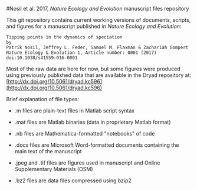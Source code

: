 #Nosil et al. 2017, *Nature Ecology and Evolution* manuscript files repository

This git repository contains current working versions of documents, scripts, and figures for a manuscript published in *Nature Ecology and Evolution*:

	Tipping points in the dynamics of speciation  
	by  
    Patrik Nosil, Jeffrey L. Feder, Samuel M. Flaxman & Zachariah Gompert  
    Nature Ecology & Evolution 1, Article number: 0001 (2017)
    doi:10.1038/s41559-016-0001

Most of the raw data are here for now, but some figures were produced using previously published data that are available in the Dryad repository  at: [http://dx.doi.org/10.5061/dryad.kc596](http://dx.doi.org/10.5061/dryad.kc596)

Brief explanation of file types:

* .m files are plain-text files in Matlab script syntax

* .mat files are Matlab binaries (data in proprietary Matlab format)

* .nb files are Mathematica-formatted "notebooks" of code

* .docx files are Microsoft Word-formatted documents containing the main text of the manuscript

* .jpeg and .tif files are figures used in manuscript and Online Supplementary Materials (OSM)

* .bz2 files are data files compressed using bzip2











